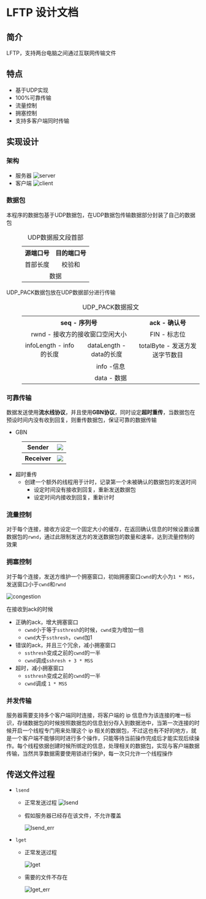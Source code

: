 # LFTP 设计文档

## 简介

LFTP，支持两台电脑之间通过互联网传输文件

## 特点
* 基于UDP实现
* 100%可靠传输
* 流量控制
* 拥塞控制
* 支持多客户端同时传输

## 实现设计

### 架构

* 服务器
  ![server](./images/server.png)
* 客户端
  ![client](./images/client.png)

### 数据包
本程序的数据包基于UDP数据包，在UDP数据包传输数据部分封装了自己的数据包
<dir>
    <table>
        <caption>UDP数据报文段首部</caption>
        <tr>
            <th align="center">源端口号</th>
            <th align="center">目的端口号</th>
        </tr>
        <tr>
            <td align="center">首部长度</td>
            <td align="center">校验和</td>
        </tr>
        <tr>
            <td colspan="2" align="center">数据</td>
        </tr>
    </table>
</dir>
UDP_PACK数据包放在UDP数据部分进行传输
<dir style="text-align: center">
    <table>
        <caption>UDP_PACK数据报文</caption>
        <tr>
            <th colspan="2" align="center">seq - 序列号</th>
            <th colspan="1" align="center">ack - 确认号</th>
        </tr>
        <tr>
            <td colspan="2" align="center">rwnd - 接收方的接收窗口空闲大小</td>
            <td align="center">FIN - 标志位</td>
        </tr>
        <tr>
            <td align="center">infoLength - info的长度</td>
            <td align="center">dataLength - data的长度</td>
            <td align="center">totalByte - 发送方发送字节数目</td>
        </tr>
        <tr>
            <td colspan="3" align="center">info -信息</td>
        </tr>
        <tr>
            <td colspan="3" align="center">data - 数据</td>
        </tr>
    </table>
</dir>

### 可靠传输
数据发送使用**流水线协议**，并且使用**GBN协议**，同时设定**超时重传**，当数据包在预设时间内没有收到回复，则重传数据包，保证可靠的数据传输

* GBN
<dir>
    <table>
        <tr>
            <th>Sender</th>
            <th><img src="./images/GBN_sender.png" ></th>
        </tr>
        <tr>
            <th>Receiver</th>
            <th><img src="./images/GBN_receiver.png" ></th>
        </tr>
    </table>
</dir>

* 超时重传 
    * 创建一个额外的线程用于计时，记录第一个未被确认的数据包的发送时间
        * 设定时间没有接收到回复，重新发送数据包
        * 设定时间内接收到回复，重新计时

### 流量控制
对于每个连接，接收方设定一个固定大小的缓存，在返回确认信息的时候设置设置数据包的`rwnd`，通过此限制发送方的发送数据包的数量和速率，达到流量控制的效果

### 拥塞控制

对于每个连接，发送方维护一个拥塞窗口，初始拥塞窗口`cwnd`的大小为`1 * MSS`，发送窗口小于`cwnd`和`rwnd`

![congestion](./images/cControl.png)

在接收到ack的时候
* 正确的ack，增大拥塞窗口
    * `cwnd`小于等于`ssthresh`的时候，`cwnd`变为增加一倍
    * `cwnd`大于`ssthresh`，`cwnd`加1
* 错误的ack，并且三个冗余，减小拥塞窗口
    * `ssthresh`变成之前的`cwnd`的一半
    * `cwnd`调成`sshresh + 3 * MSS`
* 超时，减小拥塞窗口
    * `ssthresh`变成之前的`cwnd`的一半
    * `cwnd`调成 `1 * MSS`


### 并发传输

服务器需要支持多个客户端同时连接，将客户端的 ip 信息作为该连接的唯一标识，存储数据包的时候按照数据包的信息划分存入到数据池中，当第一次连接的时候开启一个线程专门用来处理这个 ip 相关的数据包，不过这也有不好的地方，就是一个客户端不能够同时进行多个操作，只能等待当前操作完成后才能实现后续操作。每个线程依据创建时候所绑定的信息，处理相关的数据包，实现与客户端数据传输，当然共享数据需要使用锁进行保护，每一次只允许一个线程操作

## 传送文件过程
* `lsend`
    * 正常发送过程
        ![lsend](./images/lsend.png)

    * 假如服务器已经存在该文件，不允许覆盖

        ![lsend_err](./images/lsend_error.png)

* `lget`
    * 正常发送过程

        ![lget](./images/lget.png)
    
    * 需要的文件不存在

        ![lget_err](./images/lget_error.png)
